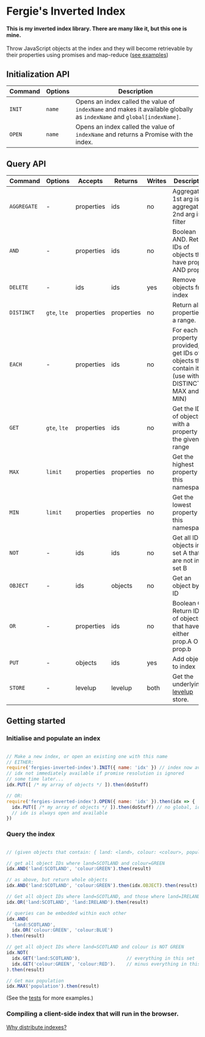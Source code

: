 # Fergie's Inverted Index
#### This is my inverted index library. There are many like it, but this one is mine.

Throw JavaScript objects at the index and they will become retrievable by their properties using promises and map-reduce ([see examples](https://github.com/fergiemcdowall/fergies-inverted-index/tree/master/test))

## Initialization API

Command   | Options | Description
--------- | ------- | -----------
`INIT`    | `name`  | Opens an index called the value of `indexName` and makes it available globally as `indexName` and `global[indexName]`.
`OPEN`    | `name`  | Opens an index called the value of `indexName` and returns a Promise with the index.


## Query API

Command     | Options      | Accepts    | Returns    | Writes | Description
----------- | ------------ | ---------- | ---------- | ------ | -----------
`AGGREGATE` | -            | properties | ids        | no     | Aggregation: 1st arg is aggregation, 2nd arg is filter
`AND`       | -            | properties | ids        | no     | Boolean AND. Return IDs of objects that have prop.A AND prop.b
`DELETE`    | -            | ids        | ids        | yes    | Remove objects from index
`DISTINCT`  | `gte`, `lte` | properties | properties | no     | Return all properties in a range.
`EACH`      | -            | properties | ids        | no     | For each property provided, get IDs of objects that contain it (use with DISTINCT, MAX and MIN)
`GET`       | `gte`, `lte` | properties | ids        | no     | Get the IDs of objects with a property in the given range
`MAX`       | `limit`      | properties | properties | no     | Get the highest property in this namespace
`MIN`       | `limit`      | properties | properties | no     | Get the lowest property in this namespace
`NOT`       | -            | ids        | ids        | no     | Get all IDs of objects in set A that are not in set B
`OBJECT`    | -            | ids        | objects    | no     | Get an object by its ID
`OR`        | -            | properties | ids        | no     | Boolean OR. Return IDs of objects that have either prop.A OR prop.b
`PUT`       | -            | objects    | ids        | yes    | Add objects to index
`STORE`     | -            | levelup    | levelup    | both   | Get the underlying [levelup](https://github.com/Level/levelup) store.


## Getting started

### Initialise and populate an index

```javascript

// Make a new index, or open an existing one with this name
// EITHER:
require('fergies-inverted-index').INIT({ name: 'idx' }) // index now available globally as "idx"
// idx not immediately available if promise resolution is ignored
// some time later...
idx.PUT([ /* my array of objects */ ]).then(doStuff)

// OR:
require('fergies-inverted-index').OPEN({ name: 'idx' }).then(idx => {
  idx.PUT([ /* my array of objects */ ]).then(doStuff) // no global, idx must be passed around
  // idx is always open and available
})

```

### Query the index

```javascript

// (given objects that contain: { land: <land>, colour: <colour>, population: <number> ... })

// get all object IDs where land=SCOTLAND and colour=GREEN
idx.AND('land:SCOTLAND', 'colour:GREEN').then(result)

// as above, but return whole objects
idx.AND('land:SCOTLAND', 'colour:GREEN').then(idx.OBJECT).then(result)

// Get all object IDs where land=SCOTLAND, and those where land=IRELAND
idx.OR('land:SCOTLAND', 'land:IRELAND').then(result)

// queries can be embedded within each other
idx.AND(
  'land:SCOTLAND',
  idx.OR('colour:GREEN', 'colour:BLUE')
).then(result)

// get all object IDs where land=SCOTLAND and colour is NOT GREEN
idx.NOT(
  idx.GET('land:SCOTLAND'),                 // everything in this set
  idx.GET('colour:GREEN', 'colour:RED').    // minus everything in this set
).then(result)

// Get max population
idx.MAX('population').then(result)

```

(See the [tests](https://github.com/fergiemcdowall/fergies-inverted-index/tree/master/test) for more examples.)

### Compiling a client-side index that will run in the browser.

[Why distribute indexes?](./BROWSER.md)